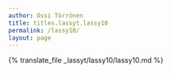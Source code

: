```yaml
---
author: Ossi Törrönen
title: titles.lassyt.lassy10
permalink: /lassy10/
layout: page
---
```

{% translate_file _lassyt/lassy10/lassy10.md %}